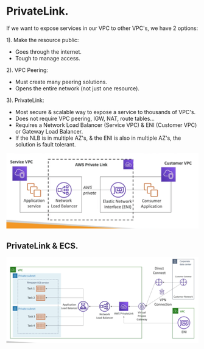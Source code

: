 # **PrivateLink.**

If we want to expose services in our VPC to other VPC's, we have 2 options:

1). Make the resource public:

* Goes through the internet.
* Tough to manage access.

2). VPC Peering:

* Must create many peering solutions.
* Opens the entire network (not just one resource).

3). PrivateLink:

* Most secure & scalable way to expose a service to thousands of VPC's.
* Does not require VPC peering, IGW, NAT, route tables...
* Requires a Network Load Balancer (Service VPC) & ENI (Customer VPC) or Gateway Load Balancer.
* If the NLB is in multiple AZ's, & the ENI is also in multiple AZ's, the solution is fault tolerant.

<img src='./images/PrivateLink.png'>

## **PrivateLink & ECS.**

<img src='./images/PrivateLinkAndECS.png'>